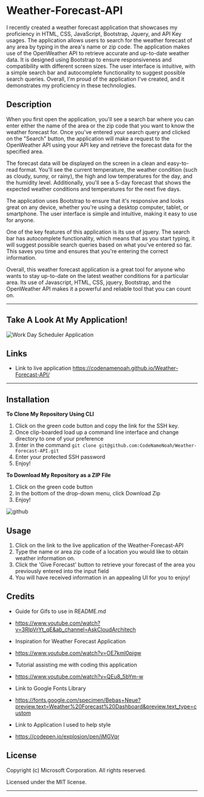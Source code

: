 # Weather-Forecast-API

I recently created a weather forecast application that showcases my proficiency in HTML, CSS, JavaScript, Bootstrap, Jquery, and API Key usages. The application allows users to search for the weather forecast of any area by typing in the area's name or zip code. The application makes use of the OpenWeather API to retrieve accurate and up-to-date weather data. It is designed using Bootstrap to ensure responsiveness and compatibility with different screen sizes. The user interface is intuitive, with a simple search bar and autocomplete functionality to suggest possible search queries. Overall, I'm proud of the application I've created, and it demonstrates my proficiency in these technologies.

## Description

When you first open the application, you'll see a search bar where you can enter either the name of the area or the zip code that you want to know the weather forecast for. Once you've entered your search query and clicked on the "Search" button, the application will make a request to the OpenWeather API using your API key and retrieve the forecast data for the specified area.

The forecast data will be displayed on the screen in a clean and easy-to-read format. You'll see the current temperature, the weather condition (such as cloudy, sunny, or rainy), the high and low temperatures for the day, and the humidity level. Additionally, you'll see a 5-day forecast that shows the expected weather conditions and temperatures for the next five days.

The application uses Bootstrap to ensure that it's responsive and looks great on any device, whether you're using a desktop computer, tablet, or smartphone. The user interface is simple and intuitive, making it easy to use for anyone.

One of the key features of this application is its use of jquery. The search bar has autocomplete functionality, which means that as you start typing, it will suggest possible search queries based on what you've entered so far. This saves you time and ensures that you're entering the correct information.

Overall, this weather forecast application is a great tool for anyone who wants to stay up-to-date on the latest weather conditions for a particular area. Its use of Javascript, HTML, CSS, jquery, Bootstrap, and the OpenWeather API makes it a powerful and reliable tool that you can count on.

---

## Take A Look At My Application!

![Work Day Scheduler Application](https://user-images.githubusercontent.com/127361736/230523184-8a438d4e-b54c-4971-b092-6f829532b902.gif)

## Links

- Link to live application https://codenamenoah.github.io/Weather-Forecast-API/

---

## Installation

**To Clone My Repository Using CLI**

1. Click on the green code button and copy the link for the SSH key.
2. Once clip-boarded load up a command line interface and change directory to one of your preference
3. Enter in the command `git clone git@github.com:CodeNameNoah/Weather-Forecast-API.git`
4. Enter your protected SSH password
5. Enjoy!

**To Download My Repository as a ZIP File**

1. Click on the green code button
2. In the bottom of the drop-down menu, click Download Zip
3. Enjoy!

![github](https://user-images.githubusercontent.com/127361736/227422005-d28a9020-e331-4098-976b-df9c1e545bb4.png)

## Usage

1. Click on the link to the live application of the Weather-Forecast-API
2. Type the name or area zip code of a location you would like to obtain weather information on.
3. Click the 'Give Forecast' button to retrieve your forecast of the area you previously entered into the input field
4. You will have received information in an appealing UI for you to enjoy!

## Credits

- Guide for Gifs to use in README.md

* https://www.youtube.com/watch?v=3RlpVrYt_qE&ab_channel=AskCloudArchitech

- Inspiration for Weather Forecast Application

* https://www.youtube.com/watch?v=OE7kml0pigw

- Tutorial assisting me with coding this application

* https://www.youtube.com/watch?v=QEu8_5bYm-w

- Link to Google Fonts Library

* https://fonts.google.com/specimen/Bebas+Neue?preview.text=Weather%20Forecast%20Dashboard&preview.text_type=custom

- Link to Application I used to help style

* https://codepen.io/explosion/pen/jMGVqr

## License

Copyright (c) Microsoft Corporation. All rights reserved.

Licensed under the MIT license.

---
